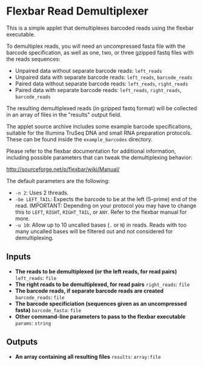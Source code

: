 # Flexbar Read Demultiplexer

This is a simple applet that demultiplexes barcoded reads using the flexbar executable.

To demultiplex reads, you will need an uncompressed fasta file with the barcode specification,
as well as one, two, or three gzipped fastq files with the reads sequences:

- Unpaired data without separate barcode reads: `left_reads`
- Unpaired data with separate barcode reads: `left_reads`, `barcode_reads`
- Paired data without separate barcode reads: `left_reads`, `right_reads`
- Paired data with separate barcode reads: `left_reads`, `right_reads`, `barcode_reads`

The resulting demultiplexed reads (in gzipped fastq format) will be collected in an array
of files in the "results" output field.

The applet source archive includes some example barcode specifications, suitable for the
Illumina TruSeq DNA and small RNA preparation protocols. These can be found inside the
`example_barcodes` directory.

Please refer to the flexbar documentation for additional information, including possible
parameters that can tweak the demultiplexing behavior:

http://sourceforge.net/p/flexbar/wiki/Manual/

The default parameters are the following:
* `-n 2`: Uses 2 threads.
* `-be LEFT_TAIL`: Expects the barcode to be at the left (5-prime) end of the read. IMPORTANT:
Depending on your protocol you may have to change this to `LEFT`, `RIGHT`, `RIGHT_TAIL`, or `ANY`.
Refer to the flexbar manual for more.
* `-u 10`: Allow up to 10 uncalled bases (`.` or `N`) in reads. Reads with too many uncalled
bases will be filtered out and not considered for demultiplexing.

## Inputs

* **The reads to be demultiplexed (or the left reads, for read pairs)** ``left_reads``: ``file``
* **The right reads to be demultiplexed, for read pairs** ``right_reads``: ``file``
* **The barcode reads, if separate barcode reads are created** ``barcode_reads``: ``file``
* **The barcode specificiation (sequences given as an uncompressed fasta)** ``barcode_fasta``: ``file``
* **Other command-line parameters to pass to the flexbar executable** ``params``: ``string``

## Outputs

* **An array containing all resulting files** ``results``: ``array:file``

